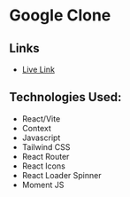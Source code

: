 # Google Clone

## Links
* [Live Link](https://google-clone-ras1k.netlify.app/)

## Technologies Used:
* React/Vite
* Context
* Javascript
* Tailwind CSS
* React Router
* React Icons
* React Loader Spinner
* Moment JS
